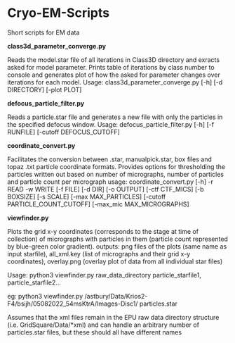 # Cryo-EM-Scripts
Short scripts for EM data

**class3d_parameter_converge.py**

Reads the model.star file of all iterations in Class3D directory and exracts asked for model parameter. Prints table of iterations by class number to console and generates plot of how the asked for parameter changes over iterations for each model.
Usage: class3d_parameter_converge.py [-h] [-d DIRECTORY] [-plot PLOT]



**defocus_particle_filter.py**

Reads a particle.star file and generates a new file with only the particles in the specified defocus window.
Usage: defocus_particle_filter.py [-h] [-f RUNFILE] [-cutoff DEFOCUS_CUTOFF]



**coordinate_convert.py**

Facilitates the conversion between .star, manualpick.star, box files and topaz .txt particle coordinate formats. Provides options for thresholding the particles written out based on number of micrographs, number of particles and particle count per micrograph
usage: coordinate_convert.py [-h] -r READ -w WRITE [-f FILE] [-d DIR] [-o OUTPUT] [-ctf CTF_MICS] [-b BOXSIZE] [-s SCALE] [-max MAX_PARTICLES] [-cutoff PARTICLE_COUNT_CUTOFF]  [-max_mic MAX_MICROGRAPHS]


**viewfinder.py**

Plots the grid x-y coordinates (corresponds to the stage at time of collection) of micrographs with particles in them (particle count represented by blue-green color gradient). 
outputs: png files of the plots (same name as input starfile), all_xml.key (list of micrographs and their grid x-y coordinates), overlay.png (overlay plot of data from all individual star files)

Usage:
python3 viewfinder.py raw_data_directory particle_starfile1, particle_starfile2...

eg: python3 viewfinder.py /astbury/Data/Krios2-F4/bsijh/05082022_54msKtrA/Images-Disc1/ particles.star

Assumes that the xml files remain in the EPU raw data directory structure (i.e. GridSquare/Data/*xml) and can handle an arbitrary number of particles.star files, but these should all have different names
